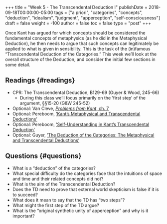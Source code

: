 +++
title = "Week 5 - The Transcendental Deduction I"
publishDate = 2018-09-18T00:00:00-05:00
tags = ["a priori", "categories", "concepts", "deduction", "idealism", "judgment", "apperception", "self-consciousness"]
draft = false
weight = -100
author = false
toc = false
type = "post"
+++

Once Kant has argued for which concepts should be considered the fundamental
concepts of metaphysics (as he did in the Metaphysical Deduction), he then
needs to argue that such concepts can legitimately be applied to what is given
in sensibility. This is the task of the (in)famous &ldquo;Transcendental Deduction
of the Categories.&rdquo; This week we&rsquo;ll look at the overall structure of the
Deduction, and consider the initial few sections in some detail.


## Readings {#readings}

-   CPR: The Transcendental Deduction, B129-69 (Guyer & Wood, 245-66)
    -   During this class we&rsquo;ll focus primarily on the &rsquo;first step&rsquo; of the
        argument, §§15-20 (G&W 245-52)
-   Optional: Van Cleve, [_Problems from Kant_, ch. 7](https://www.dropbox.com/s/gllkkuv0hb6qjmc/vancleve1999-ch7%5FExperience%5Fand%5FObjects.pdf?dl=0)
-   Optional: Pereboom, [&rsquo;Kant&rsquo;s Metaphysical and Transcendental Deductions&rsquo;](https://www.dropbox.com/s/bn49z2qpffkq5uv/pereboom2006.pdf?dl=0)
-   Optional: Pereboom, [&rsquo;Self-Understanding in Kant&rsquo;s Transcendental Deduction&rsquo;](https://www.dropbox.com/s/e8c8jq3e380a3hb/pereboom1995.pdf?dl=0)
-   Optional: Guyer, [&rsquo;The Deduction of the Categories: The Metaphysical and Transcendental Deductions&rsquo;](https://www.dropbox.com/s/fu32owtdal7ldx9/guyer2010a.pdf?dl=0)


## Questions {#questions}

-   What is a &ldquo;deduction&rdquo; of the categories?
-   What special difficulty do the categories face that the intuitions of space and time and their related concepts did not?
-   What is the aim of the Transcendental Deduction?
-   Does the TD need to prove that external world skepticism is false if it is
    to succeed?
-   What does it mean to say that the TD has &ldquo;two steps&rdquo;?
-   What might the first step of the TD argue?
-   What is the &ldquo;original synthetic unity of apperception&rdquo; and why is it important?
